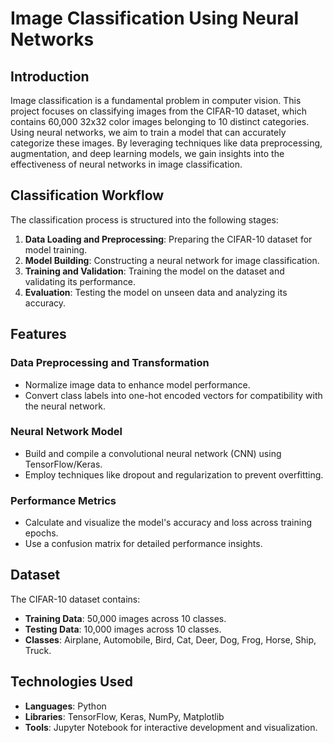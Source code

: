 # Image Classification Using Neural Networks

## Introduction

Image classification is a fundamental problem in computer vision. This project focuses on classifying images from the CIFAR-10 dataset, which contains 60,000 32x32 color images belonging to 10 distinct categories. Using neural networks, we aim to train a model that can accurately categorize these images. By leveraging techniques like data preprocessing, augmentation, and deep learning models, we gain insights into the effectiveness of neural networks in image classification.

## Classification Workflow

The classification process is structured into the following stages:
1. **Data Loading and Preprocessing**: Preparing the CIFAR-10 dataset for model training.
2. **Model Building**: Constructing a neural network for image classification.
3. **Training and Validation**: Training the model on the dataset and validating its performance.
4. **Evaluation**: Testing the model on unseen data and analyzing its accuracy.

## Features

### Data Preprocessing and Transformation
- Normalize image data to enhance model performance.
- Convert class labels into one-hot encoded vectors for compatibility with the neural network.

### Neural Network Model
- Build and compile a convolutional neural network (CNN) using TensorFlow/Keras.
- Employ techniques like dropout and regularization to prevent overfitting.

### Performance Metrics
- Calculate and visualize the model's accuracy and loss across training epochs.
- Use a confusion matrix for detailed performance insights.

## Dataset

The CIFAR-10 dataset contains:
- **Training Data**: 50,000 images across 10 classes.
- **Testing Data**: 10,000 images across 10 classes.
- **Classes**: Airplane, Automobile, Bird, Cat, Deer, Dog, Frog, Horse, Ship, Truck.

## Technologies Used

- **Languages**: Python
- **Libraries**: TensorFlow, Keras, NumPy, Matplotlib
- **Tools**: Jupyter Notebook for interactive development and visualization.

